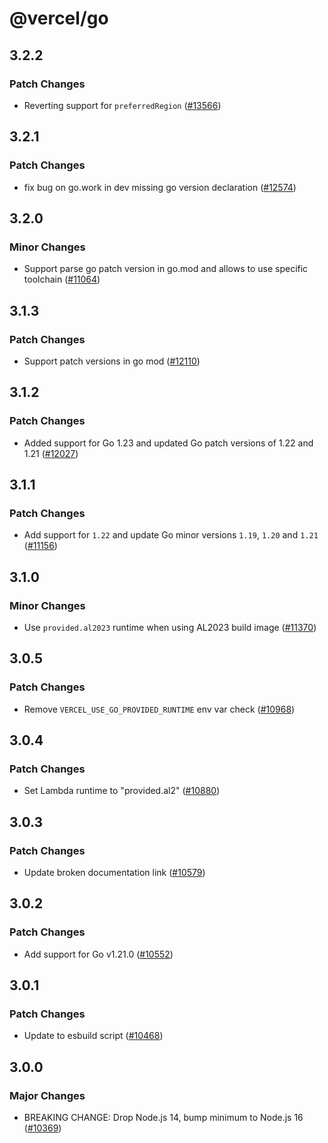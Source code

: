 # @vercel/go

## 3.2.2

### Patch Changes

- Reverting support for `preferredRegion` ([#13566](https://github.com/vercel/vercel/pull/13566))

## 3.2.1

### Patch Changes

- fix bug on go.work in dev missing go version declaration ([#12574](https://github.com/vercel/vercel/pull/12574))

## 3.2.0

### Minor Changes

- Support parse go patch version in go.mod and allows to use specific toolchain ([#11064](https://github.com/vercel/vercel/pull/11064))

## 3.1.3

### Patch Changes

- Support patch versions in go mod ([#12110](https://github.com/vercel/vercel/pull/12110))

## 3.1.2

### Patch Changes

- Added support for Go 1.23 and updated Go patch versions of 1.22 and 1.21 ([#12027](https://github.com/vercel/vercel/pull/12027))

## 3.1.1

### Patch Changes

- Add support for `1.22` and update Go minor versions `1.19`, `1.20` and `1.21` ([#11156](https://github.com/vercel/vercel/pull/11156))

## 3.1.0

### Minor Changes

- Use `provided.al2023` runtime when using AL2023 build image ([#11370](https://github.com/vercel/vercel/pull/11370))

## 3.0.5

### Patch Changes

- Remove `VERCEL_USE_GO_PROVIDED_RUNTIME` env var check ([#10968](https://github.com/vercel/vercel/pull/10968))

## 3.0.4

### Patch Changes

- Set Lambda runtime to "provided.al2" ([#10880](https://github.com/vercel/vercel/pull/10880))

## 3.0.3

### Patch Changes

- Update broken documentation link ([#10579](https://github.com/vercel/vercel/pull/10579))

## 3.0.2

### Patch Changes

- Add support for Go v1.21.0 ([#10552](https://github.com/vercel/vercel/pull/10552))

## 3.0.1

### Patch Changes

- Update to esbuild script ([#10468](https://github.com/vercel/vercel/pull/10468))

## 3.0.0

### Major Changes

- BREAKING CHANGE: Drop Node.js 14, bump minimum to Node.js 16 ([#10369](https://github.com/vercel/vercel/pull/10369))
